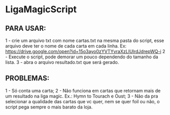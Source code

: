 # LigaMagicScript

## PARA USAR:

1 - crie um arquivo txt com nome cartas.txt na mesma pasta do script, esse arquivo deve ter o nome de cada carta em cada linha. Ex: https://drive.google.com/open?id=15o3ayo0zYVTYvraXzLIUlrdJdrepWQ-i
2 - Execute o script, pode demorar um pouco dependendo do tamanho da lista.
3 - abra o arquivo resultado.txt que será gerado.

## PROBLEMAS:

1 - Só conta uma carta;
2 - Não funciona em cartas que retornam mais de um resultado na liga magic. Ex.: Hymn to Tourach e Oust;
3 - Não da pra selecionar a qualidade das cartas que vc quer, nem se quer foil ou não, o script pega sempre o mais barato da loja.
